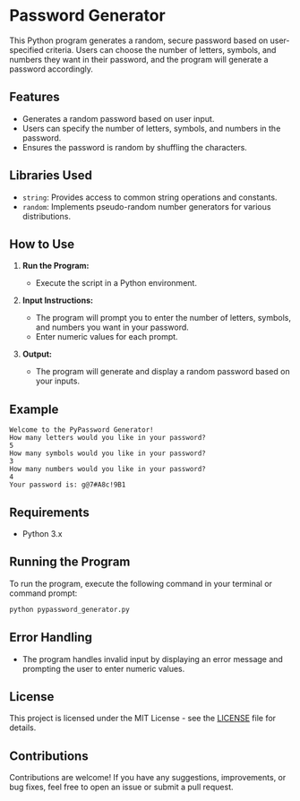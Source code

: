 # Password Generator

This Python program generates a random, secure password based on user-specified criteria. Users can choose the number of letters, symbols, and numbers they want in their password, and the program will generate a password accordingly.

## Features

- Generates a random password based on user input.
- Users can specify the number of letters, symbols, and numbers in the password.
- Ensures the password is random by shuffling the characters.

## Libraries Used

- `string`: Provides access to common string operations and constants.
- `random`: Implements pseudo-random number generators for various distributions.

## How to Use

1. **Run the Program:**
   - Execute the script in a Python environment.

2. **Input Instructions:**
   - The program will prompt you to enter the number of letters, symbols, and numbers you want in your password.
   - Enter numeric values for each prompt.

3. **Output:**
   - The program will generate and display a random password based on your inputs.

## Example

```
Welcome to the PyPassword Generator!
How many letters would you like in your password?
5
How many symbols would you like in your password?
3
How many numbers would you like in your password?
4
Your password is: g@7#A8c!9B1
```

## Requirements

- Python 3.x

## Running the Program

To run the program, execute the following command in your terminal or command prompt:

```bash
python pypassword_generator.py
```

## Error Handling

- The program handles invalid input by displaying an error message and prompting the user to enter numeric values.

## License

This project is licensed under the MIT License - see the [LICENSE](LICENSE) file for details.

## Contributions

Contributions are welcome! If you have any suggestions, improvements, or bug fixes, feel free to open an issue or submit a pull request.
